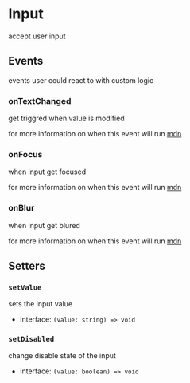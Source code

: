 # Input

accept user input

## Events

events user could react to with custom logic

### onTextChanged

get triggred when value is modified

for more information on when this event will run [mdn](https://developer.mozilla.org/en-US/docs/Web/API/HTMLElement/change_event)

### onFocus

when input get focused

for more information on when this event will run [mdn](https://developer.mozilla.org/en-US/docs/Web/API/Element/focus_event)

### onBlur

when input get blured

for more information on when this event will run [mdn](https://developer.mozilla.org/en-US/docs/Web/API/Element/blur_event)

## Setters

### `setValue`

sets the input value

- interface: `(value: string) => void`

### `setDisabled`

change disable state of the input

- interface: `(value: boolean) => void`
